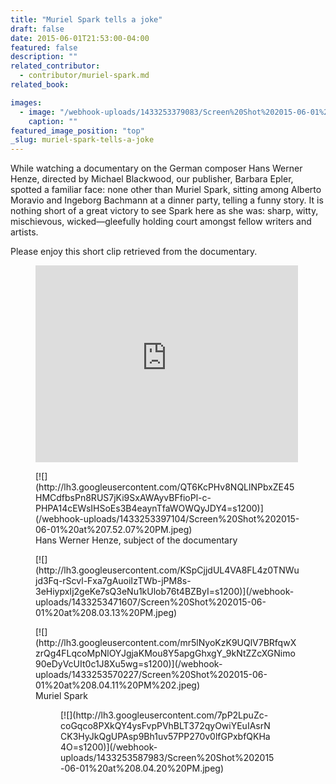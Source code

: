 ```yaml
---
title: "Muriel Spark tells a joke"
draft: false
date: 2015-06-01T21:53:00-04:00
featured: false
description: ""
related_contributor:
  - contributor/muriel-spark.md
related_book:

images:
  - image: "/webhook-uploads/1433253379083/Screen%20Shot%202015-06-01%20at%207.49.46%20PM.jpeg"
    caption: ""
featured_image_position: "top"
_slug: muriel-spark-tells-a-joke
---
```


While watching a documentary on the German composer Hans Werner Henze, directed by Michael Blackwood, our publisher, Barbara Epler, spotted a familiar face: none other than Muriel Spark, sitting among Alberto Moravio and Ingeborg Bachmann at a dinner party, telling a funny story. It is nothing short of a great victory to see Spark here as she was: sharp, witty, mischievous, wicked—gleefully holding court amongst fellow writers and artists.

Please enjoy this short clip retrieved from the documentary.

<figure data-type="embed"><iframe width="420" height="315" src="https://www.youtube.com/embed/fl2XWL9-ezk" frameborder="0" allowfullscreen=""></iframe></figure>

<figure data-type="image">[![](http://lh3.googleusercontent.com/QT6KcPHv8NQLlNPbxZE45HMCdfbsPn8RUS7jKi9SxAWAyvBFfioPl-c-PHPA14cEWsIHSoEs3B4eaynTfaWOWQyJDY4=s1200)](/webhook-uploads/1433253397104/Screen%20Shot%202015-06-01%20at%207.52.07%20PM.jpeg)

<figcaption>Hans Werner Henze, subject of the documentary

</figcaption>

</figure>

<figure data-type="image">[![](http://lh3.googleusercontent.com/KSpCjjdUL4VA8FL4z0TNWujd3Fq-rScvl-Fxa7gAuoiIzTWb-jPM8s-3eHiypxIj2geKe7sQ3eNu1kUlob76t4BZByI=s1200)](/webhook-uploads/1433253471607/Screen%20Shot%202015-06-01%20at%208.03.13%20PM.jpeg)</figure>

<figure data-type="image">[![](http://lh3.googleusercontent.com/mr5lNyoKzK9UQlV7BRfqwXzrQg4FLqcoMpNlOYJgjaKMou8Y5apgGhxgY_9kNtZZcXGNimo90eDyVcUIt0c1J8Xu5wg=s1200)](/webhook-uploads/1433253570227/Screen%20Shot%202015-06-01%20at%208.04.11%20PM%202.jpeg)

<figcaption>Muriel Spark

</figcaption>

<figure data-type="image">[![](http://lh3.googleusercontent.com/7pP2LpuZc-coGqco8PXkQY4ysFvpPVhBLT372qyOwiYEuIAsrNCK3HyJkQgUPAsp9Bh1uv57PP270v0lfGPxbfQKHa4O=s1200)](/webhook-uploads/1433253587983/Screen%20Shot%202015-06-01%20at%208.04.20%20PM.jpeg)</figure>

</figure>

